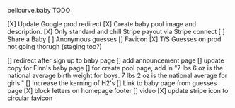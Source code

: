 bellcurve.baby
TODO:

[X] Update Google prod redirect
[X] Create baby pool image and description.
[X] Only standard and chill
Stripe payout via Stripe connect
[ ] Share a Baby
[ ] Anonymous guesses
[] Favicon
[X] T/S Guesses on prod not going thorugh (staging too?)

[] redirect after sign up to baby page
[] add announcement page
[] update copy for Finn's baby page
[] for create pool page, add in "7 lbs 6 oz is the national average birth weight for boys. 7 lbs 2 oz is the national average for girls."
[] Increase the kerning of H2's
[] Link to baby page from guesses page
[X] block letters on homepage footer
[] video
[X] update stripe icon to circular favicon
